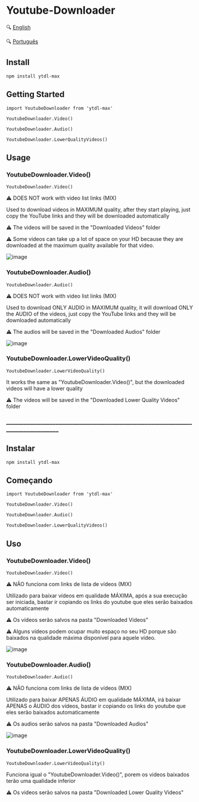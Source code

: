 # Youtube-Downloader

:mag: [English](#english)

:mag: [Português](#portugues)

<a id="english"></a>
## Install
```npm install ytdl-max```

## Getting Started
```
import YoutubeDownloader from 'ytdl-max'

YoutubeDownloader.Video()

YoutubeDownloader.Audio()

YoutubeDownloader.LowerQualityVideos()
```
## Usage
### YoutubeDownloader.Video()
```
YoutubeDownloader.Video()
```
:warning: DOES NOT work with video list links (MIX)

Used to download videos in MAXIMUM quality, after they start playing, just copy the YouTube links and they will be downloaded automatically

:warning: The videos will be saved in the "Downloaded Videos" folder

:warning: Some videos can take up a lot of space on your HD because they are downloaded at the maximum quality available for that video.

![image](https://github.com/BrunoItacaramby/YoutubeLinks/assets/116533235/e421523b-feaa-4dfa-95cd-fdbe5de88a90)

### YoutubeDownloader.Audio()
```
YoutubeDownloader.Audio()
```
:warning: DOES NOT work with video list links (MIX)

Used to download ONLY AUDIO in MAXIMUM quality, it will download ONLY the AUDIO of the videos, just copy the YouTube links and they will be downloaded automatically

:warning: The audios will be saved in the "Downloaded Audios" folder

![image](https://github.com/BrunoItacaramby/YoutubeLinks/assets/116533235/24787e61-ad6e-47b0-95cd-09d572df643a)

### YoutubeDownloader.LowerVideoQuality()
```
YoutubeDownloader.LowerVideoQuality()
```
It works the same as "YoutubeDownloader.Video()", but the downloaded videos will have a lower quality

:warning: The videos will be saved in the "Downloaded Lower Quality Videos" folder

### __________________________________________________________________________________
<a id="portugues"></a>
## Instalar
```npm install ytdl-max```

## Começando
```
import YoutubeDownloader from 'ytdl-max'

YoutubeDownloader.Video()

YoutubeDownloader.Audio()

YoutubeDownloader.LowerQualityVideos()
```
## Uso
### YoutubeDownloader.Video()
```
YoutubeDownloader.Video()
```
:warning: NÃO funciona com links de lista de vídeos (MIX)

Utilizado para baixar vídeos em qualidade MÁXIMA, após a sua execução ser iniciada, bastar ir copiando os links do youtube que eles serão baixados automaticamente

:warning: Os vídeos serão salvos na pasta "Downloaded Videos"

:warning: Alguns vídeos podem ocupar muito espaço no seu HD porque são baixados na qualidade máxima disponível para aquele vídeo.

![image](https://github.com/BrunoItacaramby/YoutubeLinks/assets/116533235/e421523b-feaa-4dfa-95cd-fdbe5de88a90)

### YoutubeDownloader.Audio()
```
YoutubeDownloader.Audio()
```
:warning: NÃO funciona com links de lista de vídeos (MIX)

Utilizado para baixar APENAS ÁUDIO em qualidade MÁXIMA, irá baixar APENAS o ÁUDIO dos vídeos, bastar ir copiando os links do youtube que eles serão baixados automaticamente

:warning: Os audios serão salvos na pasta "Downloaded Audios"

![image](https://github.com/BrunoItacaramby/YoutubeLinks/assets/116533235/24787e61-ad6e-47b0-95cd-09d572df643a)

### YoutubeDownloader.LowerVideoQuality()
```
YoutubeDownloader.LowerVideoQuality()
```
Funciona igual o "YoutubeDownloader.Video()", porem os videos baixados terão uma qualidade inferior

:warning: Os videos serão salvos na pasta "Downloaded Lower Quality Videos"